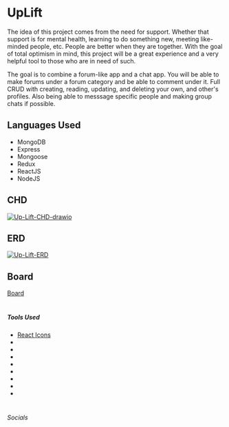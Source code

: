 # UpLift

  The idea of this project comes from the need for support. Whether that support is for mental health, learning to do something new, meeting like-minded people, etc. People are better when they are together. With the goal of total optimism in mind, this project will be a great experience and a very helpful tool to those who are in need of such.
  
   The goal is to combine a forum-like app and a chat app. You will be able to make forums under a forum category and be able to comment under it. Full CRUD with creating, reading, updating, and deleting your own, and other's profiles. Also being able to messsage specific people and making group chats if possible.


<h2>Languages Used</h2>
<ul>
  <li>MongoDB</li>
  <li>Express</li>
  <li>Mongoose</li>
  <li>Redux</li>
  <li>ReactJS</li>
  <li>NodeJS</li>
</ul>


<h2>CHD</h2>
<a href="https://ibb.co/h1q3LL0"><img src="https://i.ibb.co/gFnkmmY/Up-Lift-CHD-drawio.png" alt="Up-Lift-CHD-drawio" border="0"></a>

<h2>ERD</h2>
<a href="https://imgbb.com/"><img src="https://i.ibb.co/vBJnDyy/Up-Lift-ERD.png" alt="Up-Lift-ERD" border="0"></a>

<h2>Board</h2>
<a href="https://github.com/users/phicov/projects/3" target=”_blank”>Board</a>

#
<h5>Tools Used</h5>
<ul>
  <li><a target = "_blank" href = "https://react-icons.github.io/react-icons/icons?name=fa">React Icons</a></li>
  <li><a href = ""></a></li>
  <li><a href = ""></a></li>
  <li><a href = ""></a></li>
  <li><a href = ""></a></li>
  <li><a href = ""></a></li>
  <li><a href = ""></a></li>
  <li><a href = ""></a></li>
  <li><a href = ""></a></li>
</ul>

#
<h6>Socials</h6>



